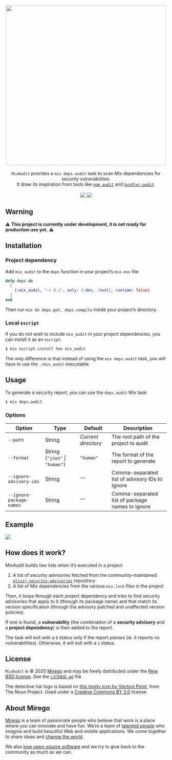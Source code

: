 <div align="center">
  <img src="https://user-images.githubusercontent.com/11348/75812982-32921e80-5d5d-11ea-9c3b-ad46fd6005f9.png" width="500" />
  <br /><br />
  <code>MixAudit</code> provides a <code>mix deps.audit</code> task to scan Mix dependencies for security vulnerabilities.
  <br />
  It draw its inspiration from tools like <a href="https://docs.npmjs.com/cli/audit"><code>npm audit</code></a> and <a href="https://github.com/rubysec/bundler-audit"><code>bundler-audit</code></a>.
  <br /><br />
  <a href="https://github.com/mirego/mix_audit/actions?query=workflow%3ACI+branch%3Amaster+event%3Apush"><img src="https://github.com/mirego/mix_audit/workflows/CI/badge.svg?branch=master&event=push" /></a>
  <a href="https://hex.pm/packages/mix_audit"><img src="https://img.shields.io/hexpm/v/mix_audit.svg" /></a>
</div>

## Warning

⚠️ **This project is currently under development, it is _not ready_ for production use yet.** ⚠️

## Installation

### Project dependency

Add `mix_audit` to the `deps` function in your project’s `mix.exs` file:

```elixir
defp deps do
  [
    {:mix_audit, "~> 0.1", only: [:dev, :test], runtime: false}
  ]
end
```

Then run `mix do deps.get, deps.compile` inside your project’s directory.

### Local `escript`

If you do not wish to include `mix_audit` in your project dependencies, you can install it as an `escript`:

```bash
$ mix escript.install hex mix_audit
```

The only difference is that instead of using the `mix deps.audit` task, you will have to use the `./mix_audit` executable.

## Usage

To generate a security report, you can use the `deps.audit` Mix task:

```bash
$ mix deps.audit
```

### Options

| Option                   | Type                           | Default             | Description                                     |
| ------------------------ | ------------------------------ | ------------------- | ----------------------------------------------- |
| `--path`                 | String                         | _Current directory_ | The root path of the project to audit           |
| `--format`               | String (`"json"` \| `"human"`) | `"human"`           | The format of the report to generate            |
| `--ignore-advisory-ids`  | String                         | `""`                | Comma-separated list of advisory IDs to ignore  |
| `--ignore-package-names` | String                         | `""`                | Comma-separated list of package names to ignore |

## Example

<img src="https://user-images.githubusercontent.com/11348/75885069-de864900-5df3-11ea-89ab-fed4fa082fee.png">

## How does it work?

MixAudit builds two lists when it’s executed in a project:

1. A list of security advisories fetched from the community-maintained [`elixir-security-advisories`](https://github.com/dependabot/elixir-security-advisories) repository
2. A list of Mix dependencies from the various `mix.lock` files in the project

Then, it loops through each project dependency and tries to find security advisories that apply to it (through its package name) and that match its version specification (through the advisory patched and unaffected version policies).

If one is found, a **vulnerability** (the combination of a **security advisory** and a **project dependency**) is then added to the report.

The task will exit with a `0` status only if the report _passes_ (ie. it reports no vulnerabilities). Otherwise, it will exit with a `1` status.

## License

`MixAudit` is © 2020 [Mirego](https://www.mirego.com) and may be freely distributed under the [New BSD license](http://opensource.org/licenses/BSD-3-Clause). See the [`LICENSE.md`](https://github.com/mirego/mix_audit/blob/master/LICENSE.md) file.

The detective hat logo is based on [this lovely icon by Vectors Point](https://thenounproject.com/term/detective/1883300), from The Noun Project. Used under a [Creative Commons BY 3.0](http://creativecommons.org/licenses/by/3.0/) license.

## About Mirego

[Mirego](https://www.mirego.com) is a team of passionate people who believe that work is a place where you can innovate and have fun. We’re a team of [talented people](https://life.mirego.com) who imagine and build beautiful Web and mobile applications. We come together to share ideas and [change the world](http://www.mirego.org).

We also [love open-source software](https://open.mirego.com) and we try to give back to the community as much as we can.
